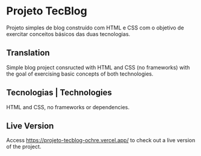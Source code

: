 # Projeto TecBlog

Projeto simples de blog construído com HTML e CSS com o objetivo de exercitar conceitos básicos das duas tecnologias. 

## Translation

Simple blog project consructed with HTML and CSS (no frameworks) with the goal of exercising basic concepts of both technologies.

## Tecnologias | Technologies

HTML and CSS, no frameworks or dependencies.

## Live Version

Access https://projeto-tecblog-ochre.vercel.app/ to check out a live version of the project.
